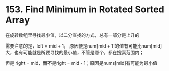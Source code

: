 # 153. Find Minimum in Rotated Sorted Array

在旋转数组里寻找最小值，以二分查找的方式，总有一部分是上升的

需要注意的是，left = mid + 1， 原因便是num[mid + 1]的值有可能比num[mid]大，也有可能就是所要寻找的最小值，不管是哪个，都在搜索范围内；

但是 right = mid，而不是right = mid - 1；原因是nums[mid]有可能为最小值